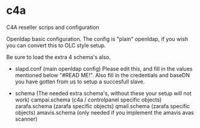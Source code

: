 c4a
===

C4A reseller scrips and configuration


Openldap basic configuration.
The config is "plain" openldap, if you wish you can convert this to OLC style setup.

Be sure to load the extra 4 schema's also.

- slapd.conf (main openldap config)
Please edit this, and fill in the values mentioned below "#READ ME!".
Also fill in the credentials and baseDN you have gotten from us to setup a succesfull slave.

- schema (The needed extra schema's, without these your setup will not work)
campai.schema (c4a / controlpanel specific objects)
zarafa.schema (zarafa specific objects)
qmail.schema  (zarafa specific objects)
amavis.schema (only needed if you implement the amavis avas scanner)